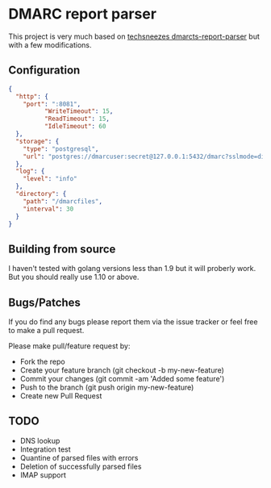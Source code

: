 # DMARC report parser

This project is very much based on [techsneezes dmarcts-report-parser](https://github.com/techsneeze/dmarcts-report-parser) but with a few modifications.

## Configuration

```json
{
  "http": {
    "port": ":8081",
          "WriteTimeout": 15,
          "ReadTimeout": 15,
          "IdleTimeout": 60
  },
  "storage": {
    "type": "postgresql",
    "url": "postgres://dmarcuser:secret@127.0.0.1:5432/dmarc?sslmode=disable"
  },
  "log": {
    "level": "info"
  },
  "directory": {
    "path": "/dmarcfiles",
    "interval": 30
  }
}
```

## Building from source

I haven't tested with golang versions less than 1.9 but it will proberly work. But you should really use 1.10 or above.

## Bugs/Patches

If you do find any bugs please report them via the issue tracker or feel free to make a pull request.

Please make pull/feature request by:

* Fork the repo
* Create your feature branch (git checkout -b my-new-feature)
* Commit your changes (git commit -am 'Added some feature')
* Push to the branch (git push origin my-new-feature)
* Create new Pull Request

## TODO

* DNS lookup
* Integration test
* Quantine of parsed files with errors
* Deletion of successfully parsed files
* IMAP support
